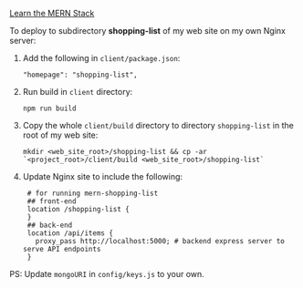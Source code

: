 [Learn the MERN Stack](https://www.youtube.com/playlist?list=PLillGF-RfqbbiTGgA77tGO426V3hRF9iE)

To deploy to subdirectory **shopping-list** of my web site on my own Nginx server:

1. Add the following in `client/package.json`:

   `"homepage": "shopping-list",`

2. Run build in `client` directory:

   `npm run build`

3. Copy the whole `client/build` directory to directory `shopping-list` in the root of my web site:

   ```
   mkdir <web_site_root>/shopping-list && cp -ar `<project_root>/client/build <web_site_root>/shopping-list`
   ```

4. Update Nginx site to include the following:

   ```
    # for running mern-shopping-list
    ## front-end
    location /shopping-list {
    }
    ## back-end
    location /api/items {
      proxy_pass http://localhost:5000; # backend express server to serve API endpoints
    }
   ```

PS: Update `mongoURI` in `config/keys.js` to your own. 



